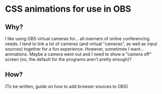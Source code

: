 # CSS animations for use in OBS

## Why?
I like using OBS virtual cameras for... all manners of online conferencing needs.
I tend to link a lot of cameras (and virtual "cameras", as well as input sources) together for a fun experience.
However, sometimes I want... animations.
Maybe a camera went out and I need to show a "camera off" screen (no, the default for the programs aren't pretty enough)?

## How?
(To be written, guide on how to add browser sources to OBS)